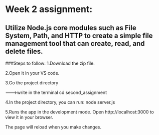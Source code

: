 # Week 2 assignment:
## **Utilize Node.js core modules such as File System, Path, and HTTP to create a simple file management tool that can create, read, and delete files.**

###Steps to follow:
1.Download the zip file.

2.Open it in your VS code.

3.Go the project directory

--->write in the terminal 
	cd second_assignment
 
 4.In the project directory, you can run:
 	node server.js

5.Runs the app in the development mode.
Open http://localhost:3000 to view it in your browser.

The page will reload when you make changes.
